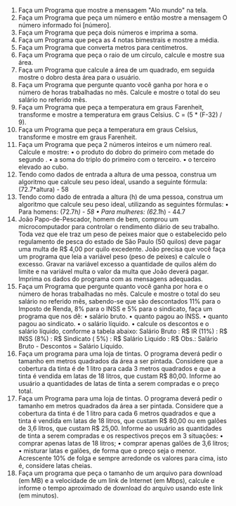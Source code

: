 1.	Faça um Programa que mostre a mensagem "Alo mundo" na tela.
2.	Faça um Programa que peça um número e então mostre a mensagem O número informado foi [número].
3.	Faça um Programa que peça dois números e imprima a soma.
4.	Faça um Programa que peça as 4 notas bimestrais e mostre a média.
5.	Faça um Programa que converta metros para centímetros.
6.	Faça um Programa que peça o raio de um círculo, calcule e mostre sua área.
7.	Faça um Programa que calcule a área de um quadrado, em seguida mostre o dobro desta área para o usuário.
8.	Faça um Programa que pergunte quanto você ganha por hora e o número de horas trabalhadas no mês. Calcule e mostre o total do seu salário no referido mês.
9.	Faça um Programa que peça a temperatura em graus Farenheit, transforme e mostre a temperatura em graus Celsius. C = (5 * (F-32) / 9).
10.	Faça um Programa que peça a temperatura em graus Celsius, transforme e mostre em graus Farenheit.
11.	Faça um Programa que peça 2 números inteiros e um número real. Calcule e mostre:
•	o produto do dobro do primeiro com metade do segundo .
•	a soma do triplo do primeiro com o terceiro.
•	o terceiro elevado ao cubo.
12.	Tendo como dados de entrada a altura de uma pessoa, construa um algoritmo que calcule seu peso ideal, usando a seguinte fórmula: (72.7*altura) - 58
13.	Tendo como dado de entrada a altura (h) de uma pessoa, construa um algoritmo que calcule seu peso ideal, utilizando as seguintes fórmulas:
•	Para homens: (72.7*h) - 58
•	Para mulheres: (62.1*h) - 44.7
14.	João Papo-de-Pescador, homem de bem, comprou um microcomputador para controlar o rendimento diário de seu trabalho. Toda vez que ele traz um peso de peixes maior que o estabelecido pelo regulamento de pesca do estado de São Paulo (50 quilos) deve pagar uma multa de R$ 4,00 por quilo excedente. João precisa que você faça um programa que leia a variável peso (peso de peixes) e calcule o excesso. Gravar na variável excesso a quantidade de quilos além do limite e na variável multa o valor da multa que João deverá pagar. Imprima os dados do programa com as mensagens adequadas.
15.	Faça um Programa que pergunte quanto você ganha por hora e o número de horas trabalhadas no mês. Calcule e mostre o total do seu salário no referido mês, sabendo-se que são descontados 11% para o Imposto de Renda, 8% para o INSS e 5% para o sindicato, faça um programa que nos dê:
•	salário bruto.
•	quanto pagou ao INSS.
•	quanto pagou ao sindicato.
•	o salário líquido.
•	calcule os descontos e o salário líquido, conforme a tabela abaixo:
Salário Bruto : R$ IR (11%) : R$ INSS (8%) : R$ Sindicato ( 5%) : R$ Salário Liquido : R$ Obs.: Salário Bruto - Descontos = Salário Líquido.
16.	Faça um programa para uma loja de tintas. O programa deverá pedir o tamanho em metros quadrados da área a ser pintada. Considere que a cobertura da tinta é de 1 litro para cada 3 metros quadrados e que a tinta é vendida em latas de 18 litros, que custam R$ 80,00. Informe ao usuário a quantidades de latas de tinta a serem compradas e o preço total.
17.	Faça um Programa para uma loja de tintas. O programa deverá pedir o tamanho em metros quadrados da área a ser pintada. Considere que a cobertura da tinta é de 1 litro para cada 6 metros quadrados e que a tinta é vendida em latas de 18 litros, que custam R$ 80,00 ou em galões de 3,6 litros, que custam R$ 25,00. Informe ao usuário as quantidades de tinta a serem compradas e os respectivos preços em 3 situações:
•	comprar apenas latas de 18 litros;
•	comprar apenas galões de 3,6 litros;
•	misturar latas e galões, de forma que o preço seja o menor. Acrescente 10% de folga e sempre arredonde os valores para cima, isto é, considere latas cheias.
18.	Faça um programa que peça o tamanho de um arquivo para download (em MB) e a velocidade de um link de Internet (em Mbps), calcule e informe o tempo aproximado de download do arquivo usando este link (em minutos).


